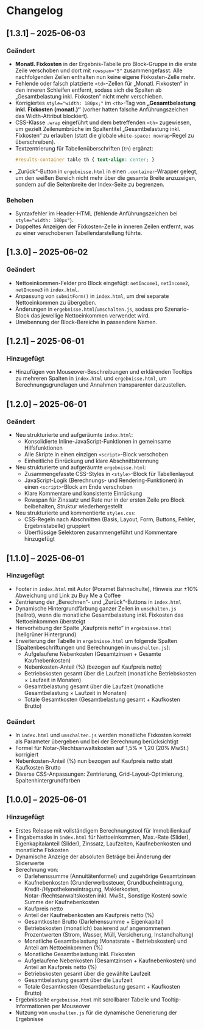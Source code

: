 # Changelog

## [1.3.1] – 2025-06-03

### Geändert
- **Monatl. Fixkosten** in der Ergebnis-Tabelle pro Block-Gruppe in die erste Zeile verschoben und dort mit `rowspan="5"` zusammengefasst. Alle nachfolgenden Zeilen enthalten nun keine eigene Fixkosten-Zelle mehr.
- Fehlende oder falsch platzierte `<td>`-Zellen für „Monatl. Fixkosten“ in den inneren Schleifen entfernt, sodass sich die Spalten ab „Gesamtbelastung inkl. Fixkosten“ nicht mehr verschieben.
- Korrigiertes `style="width: 180px;"` im `<th>`-Tag von **„Gesamtbelastung inkl. Fixkosten (monatl.)“** (vorher hatten falsche Anführungszeichen das Width-Attribut blockiert).
- CSS-Klasse `.wrap` eingeführt und dem betreffenden `<th>` zugewiesen, um gezielt Zeilenumbrüche im Spaltentitel „Gesamtbelastung inkl. Fixkosten“ zu erlauben (statt die globale `white-space: nowrap`-Regel zu überschreiben).
- Textzentrierung für Tabellenüberschriften (`th`) ergänzt:
  ```css
  #results-container table th { text-align: center; }
  ```
- „Zurück“-Button in `ergebnisse.html` in einen `.container`-Wrapper gelegt, um den weißen Bereich nicht mehr über die gesamte Breite anzuzeigen, sondern auf die Seitenbreite der Index-Seite zu begrenzen.

### Behoben
- Syntaxfehler im Header-HTML (fehlende Anführungszeichen bei `style="width: 180px"`).
- Doppeltes Anzeigen der Fixkosten-Zelle in inneren Zeilen entfernt, was zu einer verschobenen Tabellendarstellung führte.

## [1.3.0] – 2025-06-02

### Geändert
- Nettoeinkommen-Felder pro Block eingefügt: `netIncome1`, `netIncome2`, `netIncome3` in `index.html`.
- Anpassung von `submitForm()` in `index.html`, um drei separate Nettoeinkommen zu übergeben.
- Änderungen in `ergebnisse.html`/`umschalten.js`, sodass pro Szenario-Block das jeweilige Nettoeinkommen verwendet wird.
- Umebennung der Block-Bereiche in passendere Namen.

## [1.2.1] – 2025-06-01

### Hinzugefügt
- Hinzufügen von Mouseover-Beschreibungen und erklärenden Tooltips zu mehreren Spalten in `index.html` und `ergebnisse.html`, um Berechnungsgrundlagen und Annahmen transparenter darzustellen.

## [1.2.0] – 2025-06-01

### Geändert
- Neu strukturierte und aufgeräumte `index.html`:
  - Konsolidierte Inline-JavaScript-Funktionen in gemeinsame Hilfsfunktionen
  - Alle Skripte in einen einzigen `<script>`-Block verschoben
  - Einheitliche Einrückung und klare Abschnittstrennung
- Neu strukturierte und aufgeräumte `ergebnisse.html`:
  - Zusammengefasste CSS-Styles in `<style>`-Block für Tabellenlayout
  - JavaScript-Logik (Berechnungs- und Rendering-Funktionen) in einen `<script>`-Block am Ende verschoben
  - Klare Kommentare und konsistente Einrückung
  - Rowspan für Zinssatz und Rate nur in der ersten Zeile pro Block beibehalten, Struktur wiederhergestellt
- Neu strukturierte und kommentierte `styles.css`:
  - CSS-Regeln nach Abschnitten (Basis, Layout, Form, Buttons, Fehler, Ergebnistabelle) gruppiert
  - Überflüssige Selektoren zusammengeführt und Kommentare hinzugefügt

## [1.1.0] – 2025-06-01

### Hinzugefügt
- Footer in `index.html` mit Autor (Poramet Bahnschulte), Hinweis zur ±10% Abweichung und Link zu Buy Me a Coffee
- Zentrierung der „Berechnen“- und „Zurück“-Buttons in `index.html`
- Dynamische Hintergrundfärbung ganzer Zeilen in `umschalten.js` (hellrot), wenn die monatliche Gesamtbelastung inkl. Fixkosten das Nettoeinkommen übersteigt
- Hervorhebung der Spalte „Kaufpreis netto“ in `ergebnisse.html` (hellgrüner Hintergrund)
- Erweiterung der Tabelle in `ergebnisse.html` um folgende Spalten (Spaltenbeschriftungen und Berechnungen in `umschalten.js`):
  - Aufgelaufene Nebenkosten (Gesamtzinsen + Gesamte Kaufnebenkosten)
  - Nebenkosten-Anteil (%) (bezogen auf Kaufpreis netto)
  - Betriebskosten gesamt über die Laufzeit (monatliche Betriebskosten × Laufzeit in Monaten)
  - Gesamtbelastung gesamt über die Laufzeit (monatliche Gesamtbelastung × Laufzeit in Monaten)
  - Totale Gesamtkosten (Gesamtbelastung gesamt + Kaufkosten Brutto)

### Geändert
- In `index.html` und `umschalten.js` werden monatliche Fixkosten korrekt als Parameter übergeben und bei der Berechnung berücksichtigt
- Formel für Notar-/Rechtsanwaltskosten auf 1,5% × 1,20 (20% MwSt.) korrigiert
- Nebenkosten-Anteil (%) nun bezogen auf Kaufpreis netto statt Kaufkosten Brutto
- Diverse CSS-Anpassungen: Zentrierung, Grid-Layout-Optimierung, Spaltenhintergrundfarben

## [1.0.0] – 2025-06-01

### Hinzugefügt
- Erstes Release mit vollständigem Berechnungstool für Immobilienkauf
- Eingabemaske in `index.html` für Nettoeinkommen, Max.-Rate (Slider), Eigenkapitalanteil (Slider), Zinssatz, Laufzeiten, Kaufnebenkosten und monatliche Fixkosten
- Dynamische Anzeige der absoluten Beträge bei Änderung der Sliderwerte
- Berechnung von:
  - Darlehenssumme (Annuitätenformel) und zugehörige Gesamtzinsen
  - Kaufnebenkosten (Grunderwerbssteuer, Grundbucheintragung, Kredit-/Hypothekeneintragung, Maklerkosten, Notar-/Rechtsanwaltskosten inkl. MwSt., Sonstige Kosten) sowie Summe der Kaufnebenkosten
  - Kaufpreis netto
  - Anteil der Kaufnebenkosten am Kaufpreis netto (%)
  - Gesamtkosten Brutto (Darlehenssumme + Eigenkapital)
  - Betriebskosten (monatlich) basierend auf angenommenen Prozentwerten (Strom, Wasser, Müll, Versicherung, Instandhaltung)
  - Monatliche Gesamtbelastung (Monatsrate + Betriebskosten) und Anteil am Nettoeinkommen (%)
  - Monatliche Gesamtbelastung inkl. Fixkosten
  - Aufgelaufene Nebenkosten (Gesamtzinsen + Kaufnebenkosten) und Anteil an Kaufpreis netto (%)
  - Betriebskosten gesamt über die gewählte Laufzeit
  - Gesamtbelastung gesamt über die Laufzeit
  - Totale Gesamtkosten (Gesamtbelastung gesamt + Kaufkosten Brutto)
- Ergebnisseite `ergebnisse.html` mit scrollbarer Tabelle und Tooltip-Informationen per Mouseover
- Nutzung von `umschalten.js` für die dynamische Generierung der Ergebnisse
